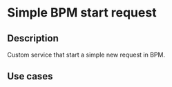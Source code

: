 # Simple BPM start request

## Description

Custom service that start a simple new request in BPM.

## Use cases
